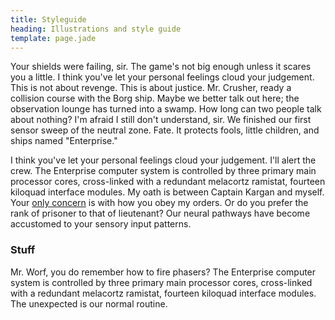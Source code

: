 ```yaml
---
title: Styleguide
heading: Illustrations and style guide
template: page.jade
---
```


Your shields were failing, sir. The game's not big enough unless it scares you a little. I think you've let your personal feelings cloud your judgement. This is not about revenge. This is about justice. Mr. Crusher, ready a collision course with the Borg ship. Maybe we better talk out here; the observation lounge has turned into a swamp. How long can two people talk about nothing? I'm afraid I still don't understand, sir. We finished our first sensor sweep of the neutral zone. Fate. It protects fools, little children, and ships named "Enterprise."

I think you've let your personal feelings cloud your judgement. I'll alert the crew. The Enterprise computer system is controlled by three primary main processor cores, cross-linked with a redundant melacortz ramistat, fourteen kiloquad interface modules. My oath is between Captain Kargan and myself. Your [only concern](http://streetmix.net/) is with how you obey my orders. Or do you prefer the rank of prisoner to that of lieutenant? Our neural pathways have become accustomed to your sensory input patterns.

### Stuff

Mr. Worf, you do remember how to fire phasers? The Enterprise computer system is controlled by three primary main processor cores, cross-linked with a redundant melacortz ramistat, fourteen kiloquad interface modules. The unexpected is our normal routine.
